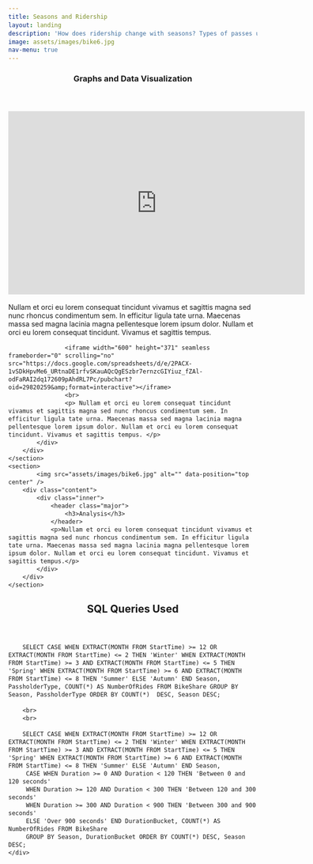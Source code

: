 ```yaml
---
title: Seasons and Ridership
layout: landing
description: 'How does ridership change with seasons? Types of passes used, trip duration, etc'
image: assets/images/bike6.jpg
nav-menu: true
---
```


<!-- Main -->
<div id="main">

<!-- One -->
<section id="two" class="spotlights">
	<section>
		<div class="content">
			<div class="inner">
				<header class="major">
					<h3>Graphs and Data Visualization</h3>
				</header>
					<iframe width="600" height="371" seamless frameborder="0" scrolling="no" src="https://docs.google.com/spreadsheets/d/e/2PACX-1vSDkHpvMe6_URtnaDE1rfvSKauAQcQgESzbr7ernzcGIYiuz_fZAl-odFaRAI2dq172609pAhdRL7Pc/pubchart?oid=271665241&amp;format=interactive"></iframe>				
					<br>
					<p> Nullam et orci eu lorem consequat tincidunt vivamus et sagittis magna sed nunc rhoncus condimentum sem. In efficitur ligula tate urna. Maecenas massa sed magna lacinia magna pellentesque lorem ipsum dolor. Nullam et orci eu lorem consequat tincidunt. Vivamus et sagittis tempus. </p>

					<iframe width="600" height="371" seamless frameborder="0" scrolling="no" src="https://docs.google.com/spreadsheets/d/e/2PACX-1vSDkHpvMe6_URtnaDE1rfvSKauAQcQgESzbr7ernzcGIYiuz_fZAl-odFaRAI2dq172609pAhdRL7Pc/pubchart?oid=29820259&amp;format=interactive"></iframe>
					<br>
					<p> Nullam et orci eu lorem consequat tincidunt vivamus et sagittis magna sed nunc rhoncus condimentum sem. In efficitur ligula tate urna. Maecenas massa sed magna lacinia magna pellentesque lorem ipsum dolor. Nullam et orci eu lorem consequat tincidunt. Vivamus et sagittis tempus. </p>
			</div>
		</div>
	</section>
	<section>
			<img src="assets/images/bike6.jpg" alt="" data-position="top center" />
		<div class="content">
			<div class="inner">
				<header class="major">
					<h3>Analysis</h3>
				</header>
				<p>Nullam et orci eu lorem consequat tincidunt vivamus et sagittis magna sed nunc rhoncus condimentum sem. In efficitur ligula tate urna. Maecenas massa sed magna lacinia magna pellentesque lorem ipsum dolor. Nullam et orci eu lorem consequat tincidunt. Vivamus et sagittis tempus.</p>
			</div>
		</div>
	</section>
</section>

<!-- Two -->
<section id="three">
	<div class="inner">
		<header class="major">
			<h2>SQL Queries Used</h2>
		</header>

		SELECT CASE WHEN EXTRACT(MONTH FROM StartTime) >= 12 OR EXTRACT(MONTH FROM StartTime) <= 2 THEN 'Winter' WHEN EXTRACT(MONTH FROM StartTime) >= 3 AND EXTRACT(MONTH FROM StartTime) <= 5 THEN 'Spring' WHEN EXTRACT(MONTH FROM StartTime) >= 6 AND EXTRACT(MONTH FROM StartTime) <= 8 THEN 'Summer' ELSE 'Autumn' END Season, PassholderType, COUNT(*) AS NumberOfRides FROM BikeShare GROUP BY Season, PassholderType ORDER BY COUNT(*)  DESC, Season DESC;

		<br>
		<br>

		SELECT CASE WHEN EXTRACT(MONTH FROM StartTime) >= 12 OR EXTRACT(MONTH FROM StartTime) <= 2 THEN 'Winter' WHEN EXTRACT(MONTH FROM StartTime) >= 3 AND EXTRACT(MONTH FROM StartTime) <= 5 THEN 'Spring' WHEN EXTRACT(MONTH FROM StartTime) >= 6 AND EXTRACT(MONTH FROM StartTime) <= 8 THEN 'Summer' ELSE 'Autumn' END Season,
		 CASE WHEN Duration >= 0 AND Duration < 120 THEN 'Between 0 and 120 seconds'
		 WHEN Duration >= 120 AND Duration < 300 THEN 'Between 120 and 300 seconds'
		 WHEN Duration >= 300 AND Duration < 900 THEN 'Between 300 and 900 seconds'
		 ELSE 'Over 900 seconds' END DurationBucket, COUNT(*) AS NumberOfRides FROM BikeShare
		 GROUP BY Season, DurationBucket ORDER BY COUNT(*) DESC, Season DESC;
	</div>
</section>

</div>
